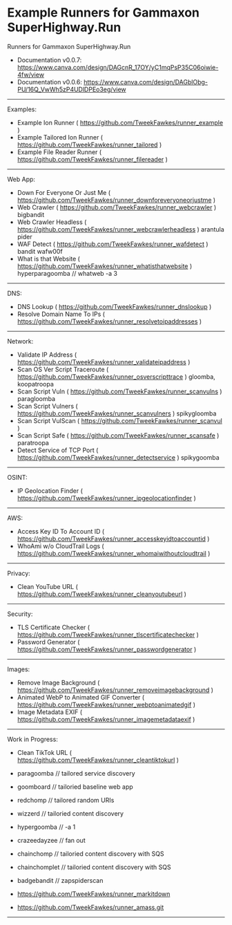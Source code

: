 # Example Runners for Gammaxon SuperHighway.Run

Runners for Gammaxon SuperHighway.Run
- Documentation v0.0.7: https://www.canva.com/design/DAGcnR_17OY/yC1mqPsP35C06oiwie-4fw/view
- Documentation v0.0.6: https://www.canva.com/design/DAGblObg-PU/16Q_VwWh5zP4UDlDPEo3eg/view

---

Examples:
- Example Ion Runner ( https://github.com/TweekFawkes/runner_example )
- Example Tailored Ion Runner ( https://github.com/TweekFawkes/runner_tailored )
- Example File Reader Runner ( https://github.com/TweekFawkes/runner_filereader )

---

Web App:
- Down For Everyone Or Just Me ( https://github.com/TweekFawkes/runner_downforeveryoneorjustme )
- Web Crawler ( https://github.com/TweekFawkes/runner_webcrawler ) bigbandit
- Web Crawler Headless ( https://github.com/TweekFawkes/runner_webcrawlerheadless ) arantula pider
- WAF Detect ( https://github.com/TweekFawkes/runner_wafdetect ) bandit wafw00f
- What is that Website ( https://github.com/TweekFawkes/runner_whatisthatwebsite ) hyperparagoomba // whatweb -a 3

---

DNS:
- DNS Lookup ( https://github.com/TweekFawkes/runner_dnslookup )
- Resolve Domain Name To IPs ( https://github.com/TweekFawkes/runner_resolvetoipaddresses  )

---

Network:
- Validate IP Address ( https://github.com/TweekFawkes/runner_validateipaddress )
- Scan OS Ver Script Traceroute ( https://github.com/TweekFawkes/runner_osverscripttrace ) gloomba, koopatroopa
- Scan Script Vuln ( https://github.com/TweekFawkes/runner_scanvulns ) paragloomba
- Scan Script Vulners ( https://github.com/TweekFawkes/runner_scanvulners ) spikygloomba
- Scan Script VulScan ( https://github.com/TweekFawkes/runner_scanvul ) 
- Scan Script Safe ( https://github.com/TweekFawkes/runner_scansafe ) paratroopa
- Detect Service of TCP Port ( https://github.com/TweekFawkes/runner_detectservice ) spikygoomba

---

OSINT:
- IP Geolocation Finder ( https://github.com/TweekFawkes/runner_ipgeolocationfinder )

---

AWS:
- Access Key ID To Account ID ( https://github.com/TweekFawkes/runner_accesskeyidtoaccountid )
- WhoAmi w/o CloudTrail Logs ( https://github.com/TweekFawkes/runner_whomaiwithoutcloudtrail )

---

Privacy:
- Clean YouTube URL ( https://github.com/TweekFawkes/runner_cleanyoutubeurl )

---

Security:
- TLS Certificate Checker ( https://github.com/TweekFawkes/runner_tlscertificatechecker )
- Password Generator ( https://github.com/TweekFawkes/runner_passwordgenerator )

---

Images:
- Remove Image Background ( https://github.com/TweekFawkes/runner_removeimagebackground )
- Animated WebP to Animated GIF Converter ( https://github.com/TweekFawkes/runner_webptoanimatedgif )
- Image Metadata EXIF ( https://github.com/TweekFawkes/runner_imagemetadataexif )

---

Work in Progress:
- Clean TikTok URL ( https://github.com/TweekFawkes/runner_cleantiktokurl )

- paragoomba // tailored service discovery
- goomboard // tailoried baseline web app
- redchomp // tailored random URIs
- wizzerd // tailoried content discovery
- hypergoomba // -a 1
- crazeedayzee // fan out
- chainchomp // tailoried content discovery with SQS
- chainchomplet // tailoried content discovery with SQS
- badgebandit // zapspiderscan

- https://github.com/TweekFawkes/runner_markitdown
- https://github.com/TweekFawkes/runner_amass.git


---
